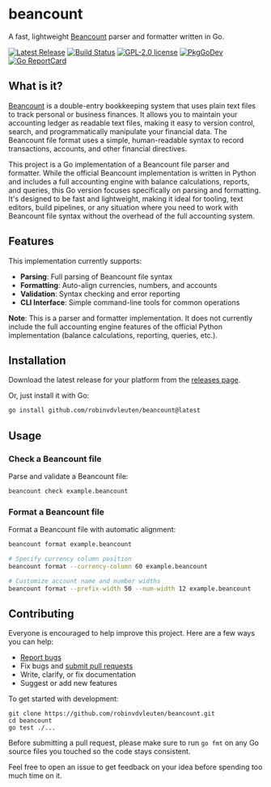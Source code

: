 # beancount

A fast, lightweight [Beancount](https://beancount.github.io/) parser and formatter written in Go.

[![Latest Release](https://img.shields.io/github/release/robinvdvleuten/beancount.svg?style=flat-square)](https://github.com/robinvdvleuten/beancount/releases)
[![Build Status](https://img.shields.io/github/actions/workflow/status/robinvdvleuten/beancount/build.yml?style=flat-square&branch=main)](https://github.com/robinvdvleuten/beancount/actions?query=workflow%3Abuild)
[![GPL-2.0 license](https://img.shields.io/github/license/robinvdvleuten/beancount.svg?style=flat-square)](https://github.com/robinvdvleuten/beancount/blob/main/COPYING)
[![PkgGoDev](https://img.shields.io/badge/godoc-reference-blue.svg?style=flat-square)](https://pkg.go.dev/github.com/robinvdvleuten/beancount)
[![Go ReportCard](https://goreportcard.com/badge/github.com/robinvdvleuten/beancount?style=flat-square)](https://goreportcard.com/report/robinvdvleuten/beancount)

## What is it?

[Beancount](https://beancount.github.io/) is a double-entry bookkeeping system that uses plain text files to track personal or business finances. It allows you to maintain your accounting ledger as readable text files, making it easy to version control, search, and programmatically manipulate your financial data. The Beancount file format uses a simple, human-readable syntax to record transactions, accounts, and other financial directives.

This project is a Go implementation of a Beancount file parser and formatter. While the official Beancount implementation is written in Python and includes a full accounting engine with balance calculations, reports, and queries, this Go version focuses specifically on parsing and formatting. It's designed to be fast and lightweight, making it ideal for tooling, text editors, build pipelines, or any situation where you need to work with Beancount file syntax without the overhead of the full accounting system.

## Features

This implementation currently supports:

- **Parsing**: Full parsing of Beancount file syntax
- **Formatting**: Auto-align currencies, numbers, and accounts
- **Validation**: Syntax checking and error reporting
- **CLI Interface**: Simple command-line tools for common operations

**Note**: This is a parser and formatter implementation. It does not currently include the full accounting engine features of the official Python implementation (balance calculations, reporting, queries, etc.).

## Installation

Download the latest release for your platform from the [releases page](https://github.com/robinvdvleuten/beancount/releases).

Or, just install it with Go:

```bash
go install github.com/robinvdvleuten/beancount@latest
```

## Usage

### Check a Beancount file

Parse and validate a Beancount file:

```bash
beancount check example.beancount
```

### Format a Beancount file

Format a Beancount file with automatic alignment:

```bash
beancount format example.beancount

# Specify currency column position
beancount format --currency-column 60 example.beancount

# Customize account name and number widths
beancount format --prefix-width 50 --num-width 12 example.beancount
```

## Contributing

Everyone is encouraged to help improve this project. Here are a few ways you can help:

- [Report bugs](https://github.com/robinvdvleuten/beancount/issues)
- Fix bugs and [submit pull requests](https://github.com/robinvdvleuten/beancount/pulls)
- Write, clarify, or fix documentation
- Suggest or add new features

To get started with development:

```
git clone https://github.com/robinvdvleuten/beancount.git
cd beancount
go test ./...
```

Before submitting a pull request, please make sure to run
`go fmt` on any Go source files you touched so the code stays consistent.

Feel free to open an issue to get feedback on your idea before spending too much time on it.
